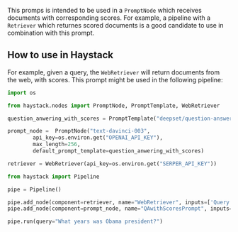 This promps is intended to be used in a `PromptNode` which receives documents with corresponding scores. For example, a pipeline with a `Retriever` which returnes scored documents is a good candidate to use in combination with this prompt.

## How to use in Haystack

For example, given a query, the `WebRetriever` will return documents from the web, with scores. This prompt might be used in the following pipeline:

```python
import os

from haystack.nodes import PromptNode, PromptTemplate, WebRetriever

question_anwering_with_scores = PromptTemplate("deepset/question-answering-with-document-scores")

prompt_node =  PromptNode("text-davinci-003",
        api_key=os.environ.get("OPENAI_API_KEY"),
        max_length=256,
        default_prompt_template=question_anwering_with_scores)

retriever = WebRetriever(api_key=os.environ.get("SERPER_API_KEY"))

```

```python
from haystack import Pipeline

pipe = Pipeline()

pipe.add_node(component=retriever, name="WebRetriever", inputs=['Query'])
pipe.add_node(component=prompt_node, name="QAwithScoresPrompt", inputs=['WebRetriever'])
```

```python
pipe.run(query="What years was Obama president?")
```
